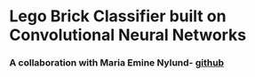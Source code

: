 # Lego Brick Classifier built on Convolutional Neural Networks

### A collaboration with Maria Emine Nylund- [github](https://github.com/marianylund/fys-stk-project-3/tree/main)
